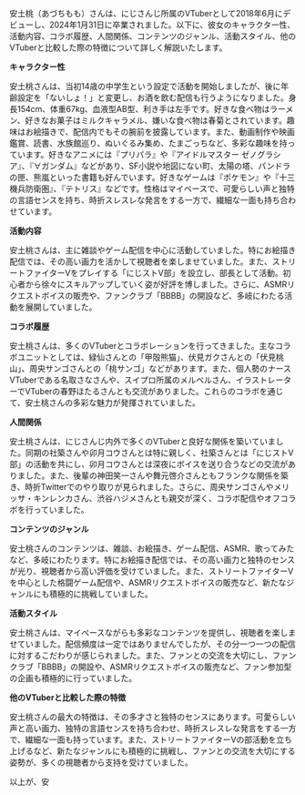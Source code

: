 安土桃（あづちもも）さんは、にじさんじ所属のVTuberとして2018年6月にデビューし、2024年1月31日に卒業されました。以下に、彼女のキャラクター性、活動内容、コラボ履歴、人間関係、コンテンツのジャンル、活動スタイル、他のVTuberと比較した際の特徴について詳しく解説いたします。

**キャラクター性**

安土桃さんは、当初14歳の中学生という設定で活動を開始しましたが、後に年齢設定を「ないしょ！」と変更し、お酒を飲む配信も行うようになりました。身長154cm、体重67kg、血液型AB型、利き手は左手です。好きな食べ物はラーメン、好きなお菓子はミルクキャラメル、嫌いな食べ物は春菊とされています。趣味はお絵描きで、配信内でもその腕前を披露しています。また、動画制作や映画鑑賞、読書、水族館巡り、ぬいぐるみ集め、たまごっちなど、多彩な趣味を持っています。好きなアニメには『プリパラ』や『アイドルマスター ゼノグラシア』、『∀ガンダム』などがあり、SF小説や地図にない町、太陽の塔、パンドラの匣、熊嵐といった書籍も好んでいます。好きなゲームは『ポケモン』や『十三機兵防衛圏』、『テトリス』などです。性格はマイペースで、可愛らしい声と独特の言語センスを持ち、時折スレスレな発言をする一方で、繊細な一面も持ち合わせています。

**活動内容**

安土桃さんは、主に雑談やゲーム配信を中心に活動していました。特にお絵描き配信では、その高い画力を活かして視聴者を楽しませていました。また、ストリートファイターVをプレイする「にじストV部」を設立し、部長として活動。初心者から徐々にスキルアップしていく姿が好評を博しました。さらに、ASMRリクエストボイスの販売や、ファンクラブ「BBBB」の開設など、多岐にわたる活動を展開していました。

**コラボ履歴**

安土桃さんは、多くのVTuberとコラボレーションを行ってきました。主なコラボユニットとしては、緑仙さんとの「甲殻熊猫」、伏見ガクさんとの「伏見桃山」、周央サンゴさんとの「桃サンゴ」などがあります。また、個人勢のナースVTuberである名取さなさんや、スイプロ所属のメルベルさん、イラストレーターでVTuberの春野ほたるさんとも交流がありました。これらのコラボを通じて、安土桃さんの多彩な魅力が発揮されていました。

**人間関係**

安土桃さんは、にじさんじ内外で多くのVTuberと良好な関係を築いていました。同期の社築さんや卯月コウさんとは特に親しく、社築さんとは「にじストV部」の活動を共にし、卯月コウさんとは深夜にボイスを送り合うなどの交流がありました。また、後輩の神田笑一さんや舞元啓介さんともフランクな関係を築き、時折Twitterでのやり取りが見られました。さらに、周央サンゴさんやメリッサ・キンレンカさん、渋谷ハジメさんとも親交が深く、コラボ配信やオフコラボを行っていました。

**コンテンツのジャンル**

安土桃さんのコンテンツは、雑談、お絵描き、ゲーム配信、ASMR、歌ってみたなど、多岐にわたります。特にお絵描き配信では、その高い画力と独特のセンスが光り、視聴者から高い評価を受けていました。また、ストリートファイターVを中心とした格闘ゲーム配信や、ASMRリクエストボイスの販売など、新たなジャンルにも積極的に挑戦していました。

**活動スタイル**

安土桃さんは、マイペースながらも多彩なコンテンツを提供し、視聴者を楽しませていました。配信頻度は一定ではありませんでしたが、その分一つ一つの配信に対するこだわりが感じられました。また、ファンとの交流を大切にし、ファンクラブ「BBBB」の開設や、ASMRリクエストボイスの販売など、ファン参加型の企画も積極的に行っていました。

**他のVTuberと比較した際の特徴**

安土桃さんの最大の特徴は、その多才さと独特のセンスにあります。可愛らしい声と高い画力、独特の言語センスを持ち合わせ、時折スレスレな発言をする一方で、繊細な一面も持っています。また、ストリートファイターVの部活動を立ち上げるなど、新たなジャンルにも積極的に挑戦し、ファンとの交流を大切にする姿勢が、多くの視聴者から支持を受けていました。

以上が、安 